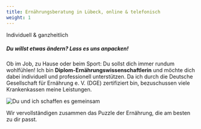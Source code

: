 ```yaml
---
title: Ernährungsberatung in Lübeck, online & telefonisch
weight: 1
---
```

Individuell & ganzheitlich

##### Du willst etwas ändern? Lass es uns anpacken!

Ob im Job, zu Hause oder beim Sport: Du sollst dich immer rundum wohlfühlen! Ich bin **Diplom-Ernährungswissenschaftlerin** und möchte dich dabei individuell und professionell unterstützen.
Da ich durch die Deutsche Gesellschaft für Ernährung e. V. (DGE) zertifiziert bin, bezuschussen viele Krankenkassen meine Leistungen.

![Du und ich schaffen es gemeinsam](/images/Puzzle_Ausschnitt-1431959064800.jpg)

Wir vervollständigen zusammen das Puzzle der Ernährung, die am besten zu dir passt.